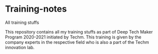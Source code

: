 # Training-notes
All training stuffs

This repository contains all my training stuffs as part of Deep Tech Maker Program 2020-2021 initiated by Techm.
This training is given by the company experts in the respective field who is also a part of the Techm innovation lab.
